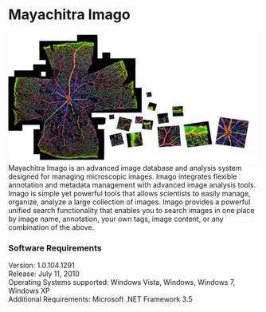 # Mayachitra Imago
![alt text](imago.png "Title") <br />
Mayachitra Imago is an advanced image database and analysis system designed for managing microscopic images. Imago integrates flexible annotation and metadata management with advanced image analysis tools. Imago is simple yet powerful tools that allows scientists to easily manage, organize, analyze a large collection of images. Imago provides a powerful unified search functionality that enables you to search images in one place by image name, annotation, your own tags, image content, or any combination of the above.

### Software Requirements
Version: 1.0.104.1291 <br />
Release: July 11, 2010 <br />
Operating Systems supported: Windows Vista, Windows, Windows 7, Windows XP <br />
Additional Requirements: Microsoft .NET Framework 3.5